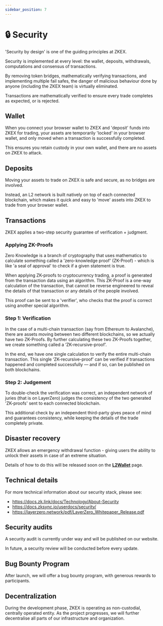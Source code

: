 ```yaml
---
sidebar_position: 7
---
```


# 🔒 Security

'Security by design' is one of the guiding principles at ZKEX.

Security is implemented at every level: the wallet, deposits, withdrawals, computations and consensus of transactions.

By removing token bridges, mathematically verifying transactions, and implementing multiple fail safes, the danger of malicious behaviour done by anyone (including the ZKEX team) is virtually eliminated.

Transactions are mathematically verified to ensure every trade completes as expected, or is rejected.

## Wallet

When you connect your browser wallet to ZKEX and 'deposit' funds into ZKEX for trading, your assets are temporarily 'locked' in your browser wallet, and only moved when a transaction is successfully completed.

This ensures you retain custody in your own wallet, and there are no assets on ZKEX to attack.

## Deposits

Moving your assets to trade on ZKEX is safe and secure, as no bridges are involved.

Instead, an L2 network is built natively on top of each connected blockchain, which makes it quick and easy to 'move' assets into ZKEX to trade from your browser wallet.

## Transactions

ZKEX applies a two-step security guarantee of verification + judgment.

### Applying ZK-Proofs

Zero Knowledge is a branch of cryptography that uses mathematics to calculate something called a 'zero-knowledge proof' (ZK-Proof) - which is like 'a seal of approval' to check if a given statement is true.

When applying ZK-proofs to cryptocurrency trading, a proof is generated from the transaction data using an algorithm. This ZK-Proof is a one-way calculation of the transaction, that cannot be reverse engineered to reveal the details of that transaction or any details of the people involved.

This proof can be sent to a 'verifier', who checks that the proof is correct using another special algorithm.

### Step 1: Verification

In the case of a multi-chain transaction (say from Ethereum to Avalanche), there are assets moving between two different blockchains, so we actually have two ZK-Proofs. By further calculating these two ZK-Proofs together, we create something called a ‘ZK-recursive-proof’.

In the end, we have one single calculation to verify the entire multi-chain transaction. This single ‘ZK-recursive-proof’ can be verified if transactions happened and completed successfully — and if so, can be published on both blockchains.

### Step 2: Judgement

To double-check the verification was correct, an independent network of juries (that is on LayerZero) judges the consistency of the two generated 'ZK-proofs' sent to each connected blockchain.

This additional check by an independent third-party gives peace of mind and guarantees consistency, while keeping the details of the trade completely private.

## Disaster recovery

ZKEX allows an emergency withdrawal function - giving users the ability to unlock their assets in case of an extreme situation.

Details of how to do this will be released soon on the <u>**[L2Wallet](L2Wallet)**</u> page.

## Technical details

For more technical information about our security stack, please see:

- https://docs.zk.link/docs/Technology/About-Security
- https://docs.zksync.io/userdocs/security/
- https://layerzero.network/pdf/LayerZero_Whitepaper_Release.pdf

## Security audits

A security audit is currently under way and will be published on our website.

In future, a security review will be conducted before every update.

## Bug Bounty Program

After launch, we will offer a bug bounty program, with generous rewards to participants.

## Decentralization

During the development phase, ZKEX is operating as non-custodial, centrally operated entity. As the project progresses, we will further decentralise all parts of our infrastructure and organization.
